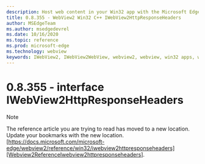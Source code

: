 ```yaml
---
description: Host web content in your Win32 app with the Microsoft Edge WebView2 control
title: 0.8.355 - WebView2 Win32 C++ IWebView2HttpResponseHeaders
author: MSEdgeTeam
ms.author: msedgedevrel
ms.date: 10/16/2020
ms.topic: reference
ms.prod: microsoft-edge
ms.technology: webview
keywords: IWebView2, IWebView2WebView, webview2, webview, win32 apps, win32, edge
---
```


# 0.8.355 - interface IWebView2HttpResponseHeaders 

> [!NOTE]
> The reference article you are trying to read has moved to a new location.  
> Update your bookmarks with the new location.  
> [https://docs.microsoft.com/microsoft-edge/webview2/reference/win32/iwebview2httpresponseheaders][Webview2ReferenceIwebview2httpresponseheaders].  

[Webview2ReferenceIwebview2httpresponseheaders]: /microsoft-edge/webview2/reference/win32/iwebview2httpresponseheaders "interface IWebView2HttpResponseHeaders | Microsoft Docs"
